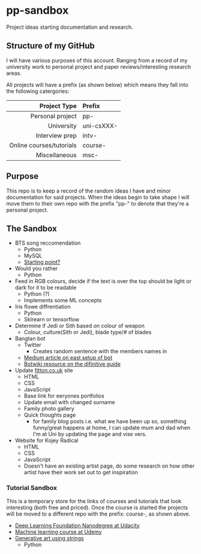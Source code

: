 # pp-sandbox
Project ideas starting documentation and research.

## Structure of my GitHub
I will have various purposes of this account. Ranging from a record of my university work to personal project and paper reviews/interesting research areas. 

All projects will have a prefix (as shown below) which means they fall into the following catergories: 

Project Type  | Prefix
-------------: | :-------------
Personal project  | pp-
University  | uni-csXXX-
Interview prep  | intv-
Online courses/tutorials  | course-
Miscellaneous  | msc-


## Purpose 
This repo is to keep a record of the random ideas I have and minor documentation for said projects. When the ideas begin to take shape I will move them to their own repo with the prefix "pp-" to denote that they're a personal project. 


## The Sandbox 

* BTS song reccomendation 
    * Python
    * MySQL
    * [Starting point?](https://towardsdatascience.com/how-to-build-a-simple-song-recommender-296fcbc8c85)
* Would you rather 
    * Python
* Feed in RGB colours, decide if the text is over the top should be light or dark for it to be readable
    * Python (?)
    * Implements some ML concepts
* Iris flowe diffrentiation 
    * Python
    * Sklrearn or tensorflow
* Determine if Jedi or Sith based on colour of weapon
    * Colour, culture(Sith or Jedi), blade type/# of blades
* Bangtan bot 
    * Twitter 
        * Creates random sentence with the members names in 
    * [Medium article on east setup of bot](https://medium.freecodecamp.org/easily-set-up-your-own-twitter-bot-4aeed5e61f7f)
    * [Botwiki resource on the difinitive guide](https://botwiki.org/resource/tutorial/how-to-make-a-twitter-bot-the-definitive-guide/)
* Update [fitton.co.uk](http://fitton.co.uk/index.html) site 
    * HTML
    * CSS
    * JavaScript
    * Base link for eeryones portfolios 
    * Update email with changed surname
    * Family photo gallery
    * Quick thoughts page
        * for family blog posts i.e. what we have been up so, something funny/great happens at home, I can update mum and dad when I'm at Uni by updating the page and vise vers.
* Website for Kojey Radical
    * HTML
    * CSS
    * JavaScript
    * Doesn't have an existing artist page, do some research on how other artist have their work set out to get inspiration


### Tutorial Sandbox
This is a temporary store for the links of courses and tutorials that look interesting (both free and priced). Once the course is started the projects will be moved to a different repo with the prefix: course-, as shown above. 

* [Deep Learning Foundation Nanodegree at Udacity](https://eu.udacity.com/course/deep-learning-nanodegree--nd101)
* [Machine learning course at Udemy](https://www.udemy.com/courses/search/?src=ukw&q=machine+learning)
* [Generative art using strings](https://simpleprogrammer.com/python-generative-art-math/)
  * Python